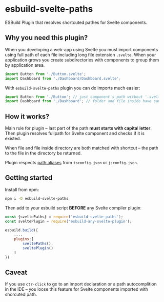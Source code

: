 # esbuild-svelte-paths

ESBuild Plugin that resolves shortcuted pathes for Svelte components. 

## Why you need this plugin?

When you developing a web-app using Svelte you must import components using full path of each file including long file extension `.svelte`. When your application grows you create subdirectories with components to group them by application area.


```js
import Button from './Button.svelte';
import Dashboard from './Dashboard/Dashboard.svelte';

```

With `esbuild-svelte-paths` plugin you can do imports much easier:

```js
import Button from './Button'; // just component's path without '.svelte'
import Dashboard from './Dashboard'; // folder and file inside have same names

```

## How it works?

Main rule for plugin – last part of the path **must starts with capital letter**. Then plugin resolves fullpath for Svelte component and checks if it is existed. 

When file and file inside directory are both matched with shortcut – the path to the file in the directory be returned.

Plugin respects [path aliases](https://www.typescriptlang.org/tsconfig#paths) from `tsconfig.json` or `jsconfig.json`.

## Getting started

Install from npm:

```sh
npm i -D esbuild-svelte-paths
```

Then add to your esbuild script **BEFORE** any Svelte compiler plugin:

```js
const {sveltePaths} = require('esbuild-svelte-paths');
const sveltePlugin = require('esbuild-any-svelte-plugin');

esbuild.build({
    ....
    plugins:[
        sveltePaths(),
        sveltePlugin()
    ]
})

```

## Caveat

If you use `ctr-click` to go to an import declaration or a path autocomplition in the IDE – you loose this feature for Svelte components imported with shorcuted path. 